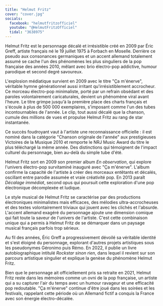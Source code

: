 ```yaml
---
title: "Helmut Fritz"
cover: "cover.jpg"
socials:
  facebook: "helmutfritzofficiel"
  youtube: "@HelmutFritzOfficiel"
  tidal: "3638975"
---
```


Helmut Fritz est le personnage décalé et irrésistible créé en 2009 par Éric Greff, artiste français né le 19 juillet
1975 à Forbach en Moselle. Derrière ce pseudo aux consonances germaniques et un accent allemand totalement assumé se
cache l'un des phénomènes les plus singuliers de la pop française des années 2010, mêlant avec brio électro-pop
addictive, humour parodique et second degré savoureux.

L'explosion médiatique survient en 2009 avec le titre "Ça m'énerve", véritable hymne générationnel aussi irritant
qu'irrésistiblement accrocheur. Ce morceau électro-pop minimaliste, porté par un refrain obsédant et des paroles
volontairement caricaturales, devient un phénomène viral avant l'heure. Le titre grimpe jusqu'à la première place des
charts français et s'écoule à plus de 500 000 exemplaires, s'imposant comme l'un des tubes incontournables de l'année.
Le clip, tout aussi décalé que la chanson, cumule des millions de vues et propulse Helmut Fritz au rang de star
instantanée.

Ce succès foudroyant vaut à l'artiste une reconnaissance officielle : il est nominé dans la catégorie "Chanson originale
de l'année" aux prestigieuses Victoires de la Musique 2010 et remporte le NRJ Music Award du titre le plus téléchargé la
même année. Des distinctions qui témoignent de l'impact culturel du personnage, bien au-delà du simple tube d'été.

Helmut Fritz sort en 2009 son premier album *En observation*, qui explore l'univers électro-pop survitaminé inauguré
avec "Ça m'énerve". L'album confirme la capacité de l'artiste à créer des morceaux entêtants et décalés, oscillant entre
parodie assumée et vraie créativité pop. En 2013 paraît *Décalage immédiat*, second opus qui poursuit cette exploration
d'une pop électronique décomplexée et ludique.

Le style musical de Helmut Fritz se caractérise par des productions électroniques minimalistes mais efficaces, des
mélodies ultra-accrocheuses et des textes volontairement triviaux qui jouent avec les clichés et l'absurde. L'accent
allemand exagéré du personnage ajoute une dimension comique qui fait toute la saveur de l'univers de l'artiste. C'est
cette combinaison unique qui a permis à Helmut Fritz de se démarquer dans un paysage musical français parfois trop
sérieux.

Au fil des années, Éric Greff a progressivement dévoilé sa véritable identité et s'est éloigné du personnage, explorant
d'autres projets artistiques sous les pseudonymes Géronimo puis Rémo. En 2022, il publie un livre autobiographique
intitulé *Rockstar sinon rien*, dans lequel il revient sur son parcours artistique singulier et explique la genèse du
phénomène Helmut Fritz.

Bien que le personnage ait officiellement pris sa retraite en 2021, Helmut Fritz reste dans les mémoires comme un ovni
de la pop française, un artiste qui a su capturer l'air du temps avec un humour ravageur et une efficacité pop
redoutable. "Ça m'énerve" continue d'être joué dans les soirées et les festivals, rappelant cette période où un Allemand
fictif a conquis la France avec son énergie électro-décalée.
